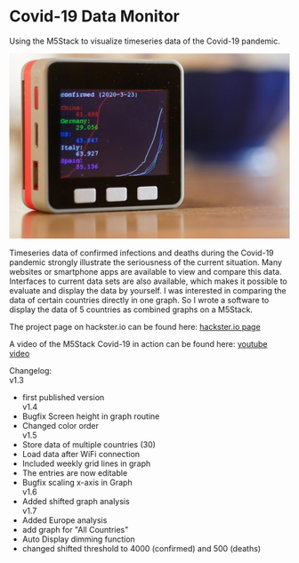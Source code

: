 # Covid-19 Data Monitor
Using the M5Stack to visualize timeseries data of the Covid-19 pandemic.

![M5StickC](/images/M5Stack_Covid19_monitor.jpg)

Timeseries data of confirmed infections and deaths during the Covid-19 pandemic strongly illustrate the seriousness of the current situation.
Many websites or smartphone apps are available to view and compare this data. Interfaces to current data sets are also available, which makes it possible to evaluate and display the data by yourself.
I was interested in comparing the data of certain countries directly in one graph. So I wrote a software to display the data of 5 countries as combined graphs on a M5Stack.

The project page on hackster.io can be found here:
[hackster.io page](https://www.hackster.io/hague/covid-19-data-monitor-dfd267)

A video of the M5Stack Covid-19 in action can be found here:
[youtube video](https://youtu.be/79UIikXWLLQ)

Changelog:  
v1.3
   - first published version  
v1.4
   - Bugfix Screen height in graph routine  
   - Changed color order  
v1.5
   - Store data of multiple countries (30)  
   - Load data after WiFi connection  
   - Included weekly grid lines in graph  
   - The entries are now editable  
   - Bugfix scaling x-axis in Graph  
v1.6
   - Added shifted graph analysis  
v1.7
   - Added Europe analysis  
   - add graph for "All Countries"  
   - Auto Display dimming function  
   - changed shifted threshold to 4000 (confirmed) and 500 (deaths)  
